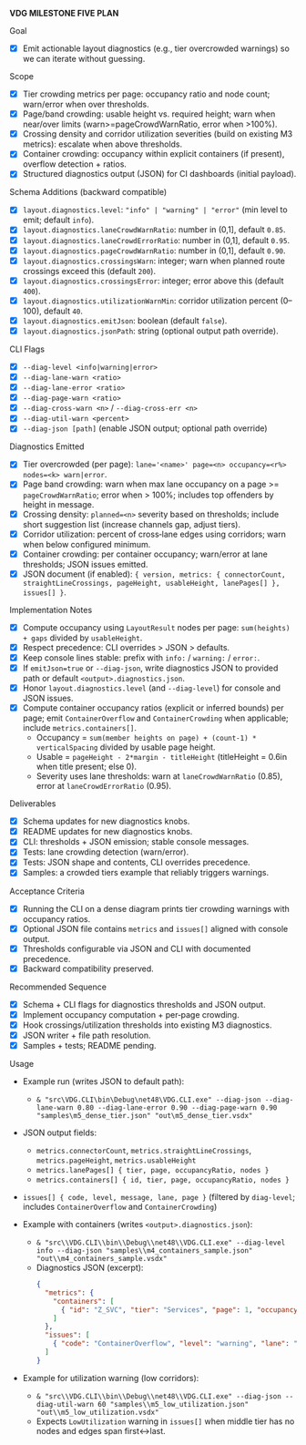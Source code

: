 **VDG MILESTONE FIVE PLAN**

Goal
- [x] Emit actionable layout diagnostics (e.g., tier overcrowded warnings) so we can iterate without guessing.

Scope
- [x] Tier crowding metrics per page: occupancy ratio and node count; warn/error when over thresholds.
- [x] Page/band crowding: usable height vs. required height; warn when near/over limits (warn>=pageCrowdWarnRatio, error when >100%).
- [x] Crossing density and corridor utilization severities (build on existing M3 metrics): escalate when above thresholds.
- [x] Container crowding: occupancy within explicit containers (if present), overflow detection + ratios.
- [x] Structured diagnostics output (JSON) for CI dashboards (initial payload).

Schema Additions (backward compatible)
- [x] `layout.diagnostics.level`: `"info" | "warning" | "error"` (min level to emit; default `info`).
- [x] `layout.diagnostics.laneCrowdWarnRatio`: number in (0,1], default `0.85`.
- [x] `layout.diagnostics.laneCrowdErrorRatio`: number in (0,1], default `0.95`.
- [x] `layout.diagnostics.pageCrowdWarnRatio`: number in (0,1], default `0.90`.
- [x] `layout.diagnostics.crossingsWarn`: integer; warn when planned route crossings exceed this (default `200`).
- [x] `layout.diagnostics.crossingsError`: integer; error above this (default `400`).
- [x] `layout.diagnostics.utilizationWarnMin`: corridor utilization percent (0–100), default `40`.
- [x] `layout.diagnostics.emitJson`: boolean (default `false`).
- [x] `layout.diagnostics.jsonPath`: string (optional output path override).

CLI Flags
- [x] `--diag-level <info|warning|error>`
- [x] `--diag-lane-warn <ratio>`
- [x] `--diag-lane-error <ratio>`
- [x] `--diag-page-warn <ratio>`
- [x] `--diag-cross-warn <n>` / `--diag-cross-err <n>`
- [x] `--diag-util-warn <percent>`
- [x] `--diag-json [path]` (enable JSON output; optional path override)

Diagnostics Emitted
- [x] Tier overcrowded (per page): `lane='<name>' page=<n> occupancy=<r%> nodes=<k> warn|error`.
- [x] Page band crowding: warn when max lane occupancy on a page >= `pageCrowdWarnRatio`; error when > 100%; includes top offenders by height in message.
- [x] Crossing density: `planned=<n>` severity based on thresholds; include short suggestion list (increase channels gap, adjust tiers).
- [x] Corridor utilization: percent of cross‑lane edges using corridors; warn when below configured minimum.
- [x] Container crowding: per container occupancy; warn/error at lane thresholds; JSON issues emitted.
- [x] JSON document (if enabled): `{ version, metrics: { connectorCount, straightLineCrossings, pageHeight, usableHeight, lanePages[] }, issues[] }`.

Implementation Notes
- [x] Compute occupancy using `LayoutResult` nodes per page: `sum(heights) + gaps` divided by `usableHeight`.
- [x] Respect precedence: CLI overrides > JSON > defaults.
- [x] Keep console lines stable: prefix with `info:` / `warning:` / `error:`.
- [x] If `emitJson=true` or `--diag-json`, write diagnostics JSON to provided path or default `<output>.diagnostics.json`.
- [x] Honor `layout.diagnostics.level` (and `--diag-level`) for console and JSON issues.
- [x] Compute container occupancy ratios (explicit or inferred bounds) per page; emit `ContainerOverflow` and `ContainerCrowding` when applicable; include `metrics.containers[]`.
  - Occupancy = `sum(member heights on page) + (count-1) * verticalSpacing` divided by usable page height.
  - Usable = `pageHeight - 2*margin - titleHeight` (titleHeight = 0.6in when title present; else 0).
  - Severity uses lane thresholds: warn at `laneCrowdWarnRatio` (0.85), error at `laneCrowdErrorRatio` (0.95).

Deliverables
- [x] Schema updates for new diagnostics knobs.
- [x] README updates for new diagnostics knobs.
- [x] CLI: thresholds + JSON emission; stable console messages.
- [x] Tests: lane crowding detection (warn/error).
- [x] Tests: JSON shape and contents, CLI overrides precedence.
- [x] Samples: a crowded tiers example that reliably triggers warnings.

Acceptance Criteria
- [x] Running the CLI on a dense diagram prints tier crowding warnings with occupancy ratios.
- [x] Optional JSON file contains `metrics` and `issues[]` aligned with console output.
- [x] Thresholds configurable via JSON and CLI with documented precedence.
- [x] Backward compatibility preserved.

Recommended Sequence
- [x] Schema + CLI flags for diagnostics thresholds and JSON output.
- [x] Implement occupancy computation + per‑page crowding.
- [x] Hook crossings/utilization thresholds into existing M3 diagnostics.
- [x] JSON writer + file path resolution.
- [x] Samples + tests; README pending.

Usage
- Example run (writes JSON to default path):
  - `& "src\VDG.CLI\bin\Debug\net48\VDG.CLI.exe" --diag-json --diag-lane-warn 0.80 --diag-lane-error 0.90 --diag-page-warn 0.90 "samples\m5_dense_tier.json" "out\m5_dense_tier.vsdx"`
- JSON output fields:
  - `metrics.connectorCount`, `metrics.straightLineCrossings`, `metrics.pageHeight`, `metrics.usableHeight`
  - `metrics.lanePages[] { tier, page, occupancyRatio, nodes }`
  - `metrics.containers[] { id, tier, page, occupancyRatio, nodes }`
- `issues[] { code, level, message, lane, page }` (filtered by `diag-level`; includes `ContainerOverflow` and `ContainerCrowding`)

- Example with containers (writes `<output>.diagnostics.json`):
  - `& "src\\VDG.CLI\\bin\\Debug\\net48\\VDG.CLI.exe" --diag-level info --diag-json "samples\\m4_containers_sample.json" "out\\m4_containers_sample.vsdx"`
  - Diagnostics JSON (excerpt):
    ```json
    {
      "metrics": {
        "containers": [
          { "id": "Z_SVC", "tier": "Services", "page": 1, "occupancyRatio": 0.42, "nodes": 3 }
        ]
      },
      "issues": [
        { "code": "ContainerOverflow", "level": "warning", "lane": "Services", "page": 1, "message": "sub-container 'Z_SVC' overflows lane 'Services'." }
      ]
    }
    ```

- Example for utilization warning (low corridors):
  - `& "src\\VDG.CLI\\bin\\Debug\\net48\\VDG.CLI.exe" --diag-json --diag-util-warn 60 "samples\\m5_low_utilization.json" "out\\m5_low_utilization.vsdx"`
  - Expects `LowUtilization` warning in `issues[]` when middle tier has no nodes and edges span first↔last.

